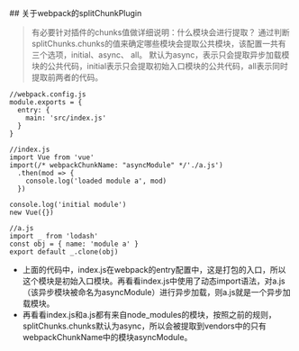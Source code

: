 ## 关于webpack的splitChunkPlugin
> 有必要针对插件的chunks值做详细说明：什么模块会进行提取？
通过判断splitChunks.chunks的值来确定哪些模块会提取公共模块，该配置一共有三个选项，initial、async、 all。
默认为async，表示只会提取异步加载模块的公共代码，initial表示只会提取初始入口模块的公共代码，all表示同时提取前两者的代码。
```
//webpack.config.js
module.exports = {
  entry: {
    main: 'src/index.js'
  }
}

//index.js
import Vue from 'vue'
import(/* webpackChunkName: "asyncModule" */'./a.js')
  .then(mod => {
    console.log('loaded module a', mod)
  })

console.log('initial module')
new Vue({})

//a.js
import _ from 'lodash'
const obj = { name: 'module a' }
export default _.clone(obj)
```
- 上面的代码中，index.js在webpack的entry配置中，这是打包的入口，所以这个模块是初始入口模块。再看看index.js中使用了动态import语法，对a.js（该异步模块被命名为asyncModule）进行异步加载，则a.js就是一个异步加载模块。
- 再看看index.js和a.js都有来自node_modules的模块，按照之前的规则，splitChunks.chunks默认为async，所以会被提取到vendors中的只有webpackChunkName中的模块asyncModule。